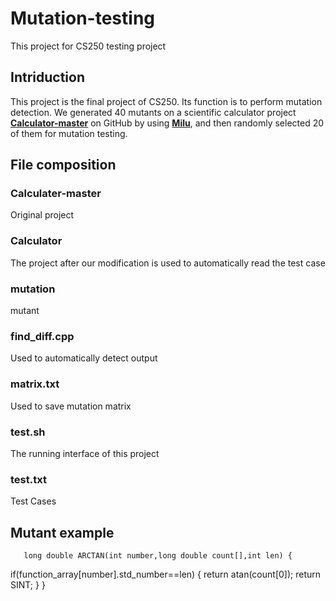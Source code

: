 # Mutation-testing
This project for CS250  testing project
## Intriduction
This project is the final project of CS250. Its function is to perform mutation detection. We generated 40 mutants on a scientific calculator project [**Calculator-master**](https://github.com/nefuddos/Calculater) on GitHub by using [**Milu**](https://github.com/yuejia/Milu), and then randomly selected 20 of them for mutation testing.
## File composition
### Calculater-master
Original project

### Calculator
The project after our modification is used to automatically read the test case

### mutation
mutant

### find_diff.cpp
Used to automatically detect output

### matrix.txt
Used to save mutation matrix

### test.sh
The running interface of this project

### test.txt
Test Cases

## Mutant example
       long double ARCTAN(int number,long double count[],int len) {
if(function_array[number].std_number==len) {
return atan(count[0]); return SINT;
} }
   
